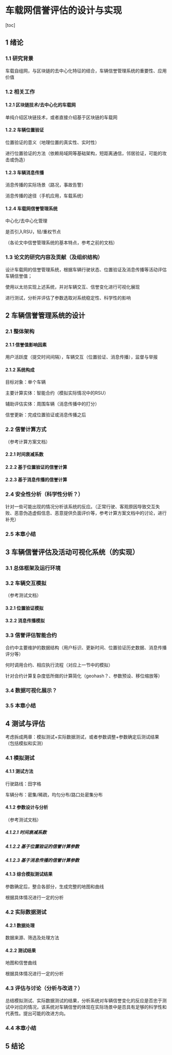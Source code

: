 # 车载网信誉评估的设计与实现

[toc]

## 1 绪论

### 1.1 研究背景

车载自组网，与区块链的去中心化特征的结合，车辆信誉管理系统的重要性、应用价值

### 1.2 相关工作

#### 1.2.1 区块链技术/去中心化的车载网

单纯介绍区块链技术，或者直接介绍基于区块链的车载网

#### 1.2.2 车辆位置验证

位置验证的意义（地理位置的真实性、实时性）

进行位置验证的方法（依赖局域网等基础架构，短距离通信，邻居验证，可能的攻击或伪造）

#### 1.2.3 车辆消息传播

消息传播的实际场景（路况，事故告警）

消息传播的途径（手机应用，车载系统）

#### 1.2.4 车载网信誉管理系统

中心化/去中心化管理

是否引入RSU，轻/重权节点

（各论文中信誉管理系统的基本特点，参考之前的文档）

### 1.3 论文的研究内容及贡献（及组织结构）

设计车载网的信誉管理系统，根据车辆行驶状态、位置验证及消息传播等活动评估车辆信誉值；

使用以太坊实现上述系统，并对车辆交互、信誉变化进行可视化展现

进行测试，分析并评估了参数选取对系统稳定性、科学性的影响



## 2 车辆信誉管理系统的设计

### 2.1 整体架构

#### 2.1.1 信誉值影响因素

用户活跃度（提交时间间隔），车辆交互（位置验证、消息传播），监督与举报

#### 2.1.2 系统构成

目标对象：单个车辆

主要计算实体：智能合约（模拟实际情况中的RSU）

辅助评估实体：周围车辆（消息传播中的打分）

信誉更新：完成位置验证或消息传播之后

### 2.2 信誉计算方式

（参考计算方案文档）

#### 2.2.1 时间衰减系数

#### 2.2.2 基于位置验证的信誉计算

#### 2.2.3 基于消息传播的信誉计算

### 2.4 安全性分析（科学性分析？）

针对一些可能出现的情况分析该系统的反应。（正常行驶、客观原因导致交互失败、恶意伪造虚假信息、恶意提供负面评价等，参考计算方案文档中的讨论，进行补充）

### 2.5 本章小结



## 3 车辆信誉评估及活动可视化系统（的实现）

### 3.1 总体框架及运行环境

### 3.2 车辆交互模拟

（参考测试文档）

#### 3.2.1 位置验证模拟

#### 3.2.2 消息传播模拟

### 3.3 信誉评估智能合约

合约中主要维护的数据结构（用户标识、更新时间、位置验证历史数据、消息传播评分等）

何时调用合约、相应执行流程（对应上一节中的模拟）

针对合约计算复杂度低所做的计算简化（geohash？、参数预设、移位缩放等）

### 3.4 数据可视化展示？

### 3.5 本章小结



## 4 测试与评估

考虑拆成两章：模拟测试+实际数据测试，或者参数调整+参数确定后测试结果（包括模拟和实测）

### 4.1 模拟测试

#### 4.1.1 测试方法

行驶路线：田字格

车辆分布：密集/稀疏，均匀分布/路口处密集分布

#### 4.1.2 参数设计与分析

（参考测试文档）

##### 4.1.2.1 时间衰减系数

##### 4.1.2.2 基于位置验证的信誉计算参数

##### 4.1.2.3 基于消息传播的信誉计算参数

#### 4.1.3 综合模拟测试结果

参数确定后，整合各部分，生成完整的地图和曲线

根据具体情况进行一定的分析

### 4.2 实际数据测试

#### 4.2.1 数据处理

数据来源、筛选及处理方法

#### 4.2.2 测试结果

地图和信誉曲线

根据具体情况进行一定的分析

### 4.3 评估与讨论（分析与改进？）

总结模拟测试、实际数据测试的结果，分析系统对车辆信誉变化的反应是否忠于测试中对应的情况，该系统对车辆信誉的体现在实际场景中是否具有足够的科学性和代表性。提出可能的改进方向。

### 4.4 本章小结



## 5 结论